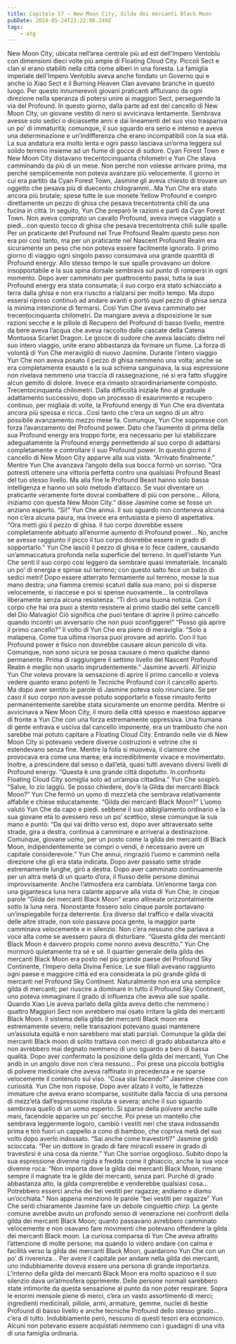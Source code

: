 ```yaml
---
title: Capitolo 57 – New Moon City, Gilda dei mercanti Black Moon
pubDate: 2024-05-24T23:22:06.249Z
tags:
    - atg
---
```



New Moon City; ubicata nell’area centrale più ad est dell'Impero Ventoblu con dimensioni dieci volte più ampie di Floating Cloud City. Piccoli Sect e clan si erano stabiliti nella città come alberi in una foresta. La famiglia imperiale dell'Impero Ventoblu aveva anche fondato un Governo qui e anche lo Xiao Sect e il Burning Heaven Clan avevano branche in questo luogo. Per questo innumerevoli giovani praticanti affluivano da ogni direzione nella speranza di potersi unire ai maggiori Sect, perseguendo la via del Profound.
In questo giorno, dalla parte ad est del cancello di New Moon City, un giovane vestito di nero si avvicinava lentamente. Sembrava avesse solo sedici o diciassette anni e dai lineamenti del suo viso traspariva un po’ di immaturità; comunque, il suo sguardo era serio e intenso e aveva una determinazione e un’indifferenza che erano incompatibili con la sua età. La sua andatura era molto lenta e ogni passo lasciava un’orma leggera sul solido terreno insieme ad un fiume di gocce di sudore.
Cyan Forest Town e New Moon City distavano trecentocinquanta chilometri e Yun Che stava camminando da più di un mese. Non perché non volesse arrivare prima, ma perché semplicemente non poteva avanzare più velocemente.
Il giorno in cui era partito da Cyan Forest Town, Jasmine gli aveva chiesto di trovare un oggetto che pesava più di duecento chilogrammi…Ma Yun Che era stato ancora più brutale; spese tutte le sue monete Yellow Profound e comprò direttamente un pezzo di ghisa che pesava trecentotrenta chili da una fucina in città. In seguito, Yun Che preparò le razioni e partì da Cyan Forest Town. Non aveva comprato un cavallo Profound, aveva invece viaggiato a piedi…con questo tocco di ghisa che pesava trecentotrenta chili sulle spalle.
Per un praticante del Profound nel True Profound Realm questo peso non era poi così tanto, ma per un praticante nel Nascent Profound Realm era sicuramente un peso che non poteva essere facilmente ignorato.
Il primo giorno di viaggio ogni singolo passo consumava una grande quantità di Profound energy. Allo stesso tempo le sue spalle provavano un dolore insopportabile e la sua spina dorsale sembrava sul punto di rompersi in ogni momento. Dopo aver camminato per quattrocento passi, tutta la sua Profound energy era stata consumata; il suo corpo era stato schiacciato a terra dalla ghisa e non era riuscito a rialzarsi per molto tempo. Ma dopo essersi ripreso continuò ad andare avanti e portò quel pezzo di ghisa senza la minima intenzione di fermarsi.
Così Yun Che aveva camminato per trecentocinquanta chilometri. Da mangiare aveva a disposizione le sue razioni secche e le pillole di Recupero del Profound di basso livello, mentre da bere aveva l’acqua che aveva raccolto dalle cascate della Catena Montuosa Scarlet Dragon.
Le gocce di sudore che aveva lasciato dietro nel suo intero viaggio, unite erano abbastanza da formare un fiume.
La forza di volontà di Yun Che meravigliò di nuovo Jasmine. Durante l’intero viaggio Yun Che non aveva posato il pezzo di ghisa nemmeno una volta; anche se era completamente esausto e la sua schiena sanguinava, la sua espressione non rivelava nemmeno una traccia di rassegnazione, né si era fatto sfuggire alcun gemito di dolore. Invece era rimasto straordinariamente composto.
Trecentocinquanta chilometri. Dalla difficoltà iniziale fino al graduale adattamento successivo, dopo un processo di esaurimento e recupero continuo, per migliaia di volte, la Profound energy di Yun Che era diventata ancora più spessa e ricca…Così tanto che c’era un segno di un altro possibile avanzamento mezzo mese fa. Comunque, Yun Che soppresse con forza l’avanzamento del Profound power. Dato che l’aumento di prima della sua Profound energy era troppo forte, era necessario per lui stabilizzare adeguatamente la Profound energy permettendo al suo corpo di adattarsi completamente e controllare il suo Profound power.
In questo giorno il cancello di New Moon City apparve alla sua vista.
“Arrivato finalmente.” Mentre Yun Che avanzava l’angolo della sua bocca formò un sorriso.
“Ora potresti ottenere una vittoria perfetta contro una qualsiasi Profound Beast del tuo stesso livello. Ma alla fine le Profound Beast hanno solo bassa intelligenza e hanno un solo metodo d’attacco. Se vuoi diventare un praticante veramente forte dovrai combattere di più con persone… Allora, iniziamo con questa New Moon City.” disse Jasmine come se fosse un anziano esperto.
“Sì!” Yun Che annuì. Il suo sguardo non conteneva alcuna non c’era alcuna paura, ma invece era entusiasta e pieno di aspettativa.
“Ora metti giù il pezzo di ghisa. Il tuo corpo dovrebbe essere completamente abituato all’enorme aumento di Profound power… No, anche se avesse raggiunto il picco il tuo corpo dovrebbe essere in grado di sopportarlo.”
Yun Che lasciò il pezzo di ghisa e lo fece cadere, causando un’ammaccatura profonda nella superficie del terreno. In quell’istante Yun Che sentì il suo corpo così leggero da sembrare quasi immateriale. Incanalò un po’ di energia e spinse sul terreno; con questo salto fece un balzo di sedici metri! Dopo essere atterrato fermamente sul terreno, mosse la sua mano destra; una fiamma cremisi scaturì dalla sua mano, poi si disperse velocemente, si riaccese e poi si spense nuovamente… la controllava liberamente senza alcuna resistenza.
“Ti dirò una buona notizia. Con il corpo che hai ora puoi a stento resistere al primo stadio dei sette cancelli del Dio Malvagio! Ciò significa che puoi tentare di aprire il primo cancello quando incontri un avversario che non puoi sconfiggere!”
“Posso già aprire il primo cancello?” Il volto di Yun Che era pieno di meraviglia.
“Solo a malapena. Come tua ultima risorsa puoi provare ad aprirlo. Con il tuo Profound power e fisico non dovrebbe causare alcun pericolo di vita. Comunque, non sono sicura se possa causare o meno qualche danno permanente. Prima di raggiungere il settimo livello del Nascent Profound Realm è meglio non usarlo imprudentemente.” Jasmine avvertì.
All’inizio Yun Che voleva provare la sensazione di aprire il primo cancello e voleva vedere quanto erano potenti le Tecniche Profound con il cancello aperto. Ma dopo aver sentito le parole di Jasmine poteva solo rinunciare. Se per caso il suo corpo non avesse potuto sopportarlo e fosse rimasto ferito permanentemente sarebbe stata sicuramente un enorme perdita.
Mentre si avvicinava a New Moon City, il muro della città spesso e maestoso apparve di fronte a Yun Che con una forza estremamente oppressiva. Una fiumana di gente entrava e usciva dal cancello imponente, era un trambusto che non sarebbe mai potuto capitare a Floating Cloud City.
Entrando nelle vie di New Moon City si potevano vedere diverse costruzioni e vetrine che si estendevano senza fine. Mentre la folla si muoveva, il clamore che provocava era come una marea; era incredibilmente vivace e movimentato. Inoltre, a prescindere dal sesso o dall’età, quasi tutti avevano diversi livelli di Profound energy.
“Questa è una grande città dopotutto. In confronto Floating Cloud City somiglia solo ad un’ampia cittadina.” Yun Che sospirò.
“Salve, lo zio laggiù. Se posso chiedere, dov’è la Gilda dei mercanti Black Moon?” Yun Che fermò un uomo di mezz’età che sembrava relativamente affabile e chiese educatamente.
“Gilda dei mercanti Black Moon?” L’uomo valutò Yun Che da capo e piedi. sebbene il suo abbigliamento ordinario e la sua giovane età lo avessero reso un po’ scettico, stese comunque la sua mano e puntò: “Da qui vai dritto verso est, dopo aver attraversato sette strade, gira a destra, continua a camminare e arriverai a destinazione. Comunque, giovane uomo, per un posto come la gilda dei mercanti di Black Moon, indipendentemente se compri o vendi, è necessario avere un capitale considerevole.”
Yun Che annuì, ringraziò l’uomo e camminò nella direzione che gli era stata indicata. Dopo aver passato sette strade estremamente lunghe, girò a destra. Dopo aver camminato continuamente per un altra metà di un quarto d’ora, il flusso delle persone diminuì improvvisamente. Anche l’atmosfera era cambiata.
Un’enorme targa con una gigantesca luna nera calante apparve alla vista di Yun Che; le cinque parole “Gilda dei mercanti Black Moon” erano allineate orizzontalmente sotto la luna nera. Nonostante fossero solo cinque parole portavano un’inspiegabile forza deterrente. Era diverso dal traffico e dalla vivacità delle altre strade, non solo passava poca gente, la maggior parte camminava velocemente e in silenzio. Non c’era nessuno che parlava a voce alta come se avessero paura di disturbare.
“Questa gilda dei mercanti Black Moon è davvero proprio come nonno aveva descritto.” Yun Che mormorò quietamente tra sé e sé.
Il quartier generale della gilda dei mercanti Black Moon era posto nel più grande paese del Profound Sky Continente, l’Impero della Divina Fenice. Le sue filiali avevano raggiunto ogni paese e maggiore città ed era considerata la più grande gilda di mercanti nel Profound Sky Continent.
Naturalmente non era una semplice gilda di mercanti; per riuscire a dominare in tutto il Profound Sky Continent, uno poteva immaginare il grado di influenza che aveva alle sue spalle. Quando Xiao Lie aveva parlato della gilda aveva detto che nemmeno i quattro Maggiori Sect non avrebbero mai osato irritare la gilda dei mercanti Black Moon.
Il sistema della gilda dei mercanti Black moon era estremamente severo; nelle transazioni potevano quasi mantenere un’assoluta equità e non sarebbero mai stati parziali.
Comunque la gilda dei mercanti Black moon di solito trattava con merci di grado abbastanza alto e non avrebbero mai degnato nemmeno di uno sguardo a beni di bassa qualità.
Dopo aver confermato la posizione della gilda dei mercanti, Yun Che andò in un angolo dove non c’era nessuno… Poi prese una piccola bottiglia di polvere medicinale che aveva raffinato in precedenza e ne sparse velocemente il contenuto sul viso.
“Cosa stai facendo?” Jasmine chiese con curiosità.
Yun Che non rispose. Dopo aver alzato il volto, le fattezze immature che aveva erano scomparse, sostituite dalla faccia di una persona di mezz’età dall’espressione risoluta e severa; anche il suo sguardo sembrava quello di un uomo esperto. Si sparse della polvere anche sulle mani, facendole apparire un po’ secche. Poi prese un mantello che sembrava leggermente logoro, cambiò i vestiti neri che stava indossando prima e tirò fuori un cappello a cono di bamboo, che copriva metà del suo volto dopo averlo indossato.
“Sai anche come travestirti?” Jasmine gridò scioccata.
“Per un dottore in grado di fare miracoli essere in grado di travestirsi è una cosa da niente.” Yun Che sorrise orgoglioso. Subito dopo la sua espressione divenne rigida e fredda come il ghiaccio, anche la sua voce divenne roca: “Non importa dove la gilda dei mercanti Black Moon, rimane sempre il magnate tra le gilde dei mercanti, senza pari. Purché di grado abbastanza alto, la gilda comprerebbe e venderebbe qualsiasi cosa… Potrebbero esserci anche dei bei vestiti per ragazze; andiamo e diamo un’occhiata.”
Non appena menzionò le parole “bei vestiti per ragazze” Yun Che sentì chiaramente Jasmine fare un debole cinguettio *chirp*.
La gente comune avrebbe avuto un profondo senso di venerazione nei confronti della gilda dei mercanti Black Moon; quanto passavano avrebbero camminato velocemente e non osavano fare movimenti che potevano offendere la gilda dei mercanti Black moon. La curiosa comparsa di Yun Che aveva attratto l’attenzione di molte persone; ma quando lo videro andare con calma e facilità verso la gilda dei mercanti Black Moon, guardarono Yun Che con un po’ di riverenza… Per avere il capitale per andare nella gilda dei mercanti, uno indubbiamente doveva essere una persona di grande importanza.
L’interno della gilda dei mercanti Black Moon era molto spazioso e il suo silenzio dava un’atmosfera opprimente. Delle persone normali sarebbero state intimorite da questa sensazione al punto da non poter respirare. Sopra le enormi mensole piene di merci, c’era un vasto assortimento di merci; ingredienti medicinali, pillole, armi, armature, gemme, nuclei di bestie Profound di basso livello e anche tecniche Profound dello stesso grado… c’era di tutto. Indubbiamente però, nessuno di questi tesori era economico. Alcuni non potevano essere acquistati nemmeno con i guadagni di una vita di una famiglia ordinaria.

